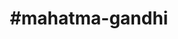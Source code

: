 ---
title: "#mahatma-gandhi"
hashtag: "mahatma-gandhi"
tags:
  - Indian
  - Activist
  - Politician
  - Human Being
---